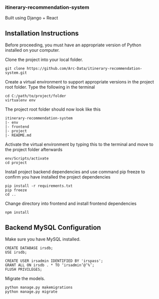 ### itinerary-recommendation-system
Built using Django + React

## Installation Instructions ##

Before proceeding, you must have an appropriate version of Python installed on your computer.

Clone the project into your local folder.

```
git clone https://github.com/Arc-Data/itinerary-recommendation-system.git
```

Create a virtual environment to support appropriate versions in the project root folder.
Type the following in the terminal

```
cd C:/path/to/project/folder
virtualenv env
```

The project root folder should now look like this
```
itinerary-recommendation-system
|- env
|- frontend
|- project
|- README.md
```

Activate the virtual environment by typing this to the terminal and move to the project folder afterwards

```
env/Scripts/activate
cd project
```

Install project backend dependencies and use command pip freeze to confirm you have installed the project dependencies

```
pip install -r requirements.txt
pip freeze
cd ..
```

Change directory into frontend and install frontend dependencies

```
npm install 
```

## Backend MySQL Configuration ##

Make sure you have MySQL installed.

```
CREATE DATABASE irsdb;
USE irsdb;

CREATE USER irsadmin IDENTIFIED BY 'irspass';
GRANT ALL ON irsdb . * TO ‘irsadmin’@’%’;
FLUSH PRIVILEGES;
```

Migrate the models.

```
python manage.py makemigrations
python manage.py migrate
```
